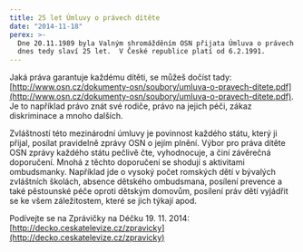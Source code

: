 ```yaml
---
title: 25 let Úmluvy o právech dítěte
date: "2014-11-18"
perex: >-
  Dne 20.11.1989 byla Valným shromážděním OSN přijata Úmluva o právech dítěte,
  dnes tedy slaví 25 let.  V České republice platí od 6.2.1991.
---
```




Jaká práva garantuje každému dítěti, se můžeš dočíst tady: [http://www.osn.cz/dokumenty-osn/soubory/umluva-o-pravech-ditete.pdf](http://www.osn.cz/dokumenty-osn/soubory/umluva-o-pravech-ditete.pdf). Je to například právo znát své rodiče, právo na jejich péči, zákaz diskriminace a mnoho dalších. 



Zvláštností této mezinárodní úmluvy je povinnost každého státu, který ji přijal, posílat pravidelně zprávy OSN o jejím plnění. Výbor pro práva dítěte OSN zprávy každého státu pečlivě čte, vyhodnocuje, a činí závěrečná doporučení. Mnohá z těchto doporučení se shodují s aktivitami ombudsmanky. Například jde o vysoký počet romských dětí v bývalých zvláštních školách, absence dětského ombudsmana, posílení prevence a také pěstounské péče oproti dětským domovům, posílení práv dětí vyjádřit se ke všem záležitostem, které se jich týkají apod.



Podívejte se na Zprávičky na Déčku 19. 11. 2014: [http://decko.ceskatelevize.cz/zpravicky](http://decko.ceskatelevize.cz/zpravicky)


